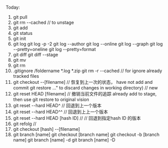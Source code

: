 Today:
1. git pull
2. git rm --cached <file>  // to unstage
3. git add
4. git status
5. git init
6. git log
   git log -p -2
   git log --author
   git log --online
   git log --graph
   git log --pretty=oneline
   git log --pretty=format
7. git diff
   git diff --stage
8. git mv
9.  git rm
10. .gitignore
	/foldername
	*.log
	*.zip
	git rm -r --cached // for ignore already tracked files
10. git checkout --[filename] // 恢复到上一次的状态， have not add and commit
    git restore <file>..." to discard changes in working directory) // new 
11. git reset HEAD [filename] // 撤销当前文件的追踪 already add to stage, then use git restore to original vision
12. git reset --hard HEAD^  // 回退到上一个版本
13. git reset --hard HEAD^^ // 回退到上上一个版本
14. git reset --hard HEAD [hash ID] // // 回退到指定hash ID 的版本
15. git refolg  // 	
16. git checkout [hash] --[filename]
17. git branch [name]
    git checkout [branch name]
    git checkout -b [branch name]
	git branch [name] -d
	git branch [name] -D
